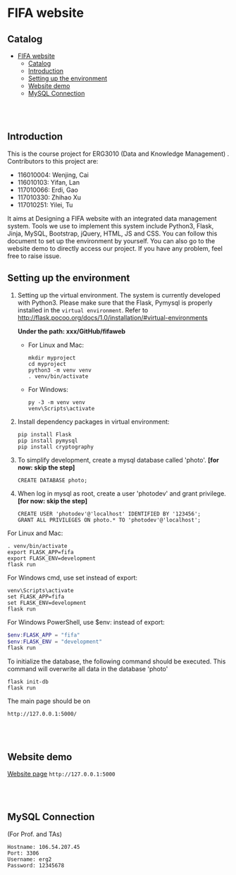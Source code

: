 # FIFA website

## Catalog

- [FIFA website](#fifa-website)
  - [Catalog](#catalog)
  - [Introduction](#introduction)
  - [Setting up the environment](#setting-up-the-environment)
  - [Website demo](#website-demo)
  - [MySQL Connection](#mysql-connection)

<br>

<br>

## Introduction

This is the course project for ERG3010 (Data and Knowledge Management) . Contributors to this project are:

- 116010004: Wenjing, Cai
- 116010103: Yifan, Lan
- 117010066: Erdi, Gao
- 117010330: Zhihao Xu
- 117010251: Yilei, Tu

It aims at Designing a FIFA website with an integrated data management system. Tools we use to implement this system include Python3, Flask,  Jinja, MySQL, Bootstrap, jQuery, HTML, JS and CSS. You can follow this document to set up the environment by yourself. You can also go to the website demo to directly access our project. If you have any problem, feel free to raise issue.

## Setting up the environment

1. Setting up the virtual environment. The system is currently developed with Python3. Please make sure that the Flask, Pymysql is properly installed in the `virtual environment`. Refer to <http://flask.pocoo.org/docs/1.0/installation/#virtual-environments>

   **Under the path: xxx/GitHub/fifaweb** 

   - For Linux and Mac:

     ```
     mkdir myproject
     cd myproject
     python3 -m venv venv
     . venv/bin/activate
     ```

   - For Windows:

     ```
     py -3 -m venv venv
     venv\Scripts\activate
     ```

2. Install dependency packages in virtual environment:

   ```
   pip install Flask
   pip install pymysql
   pip install cryptography
   ```

3. To simplify development, create a mysql database called 'photo'. **[for now: skip the step]**

   ```
   CREATE DATABASE photo;
   ```

4. When log in mysql as root, create a  user 'photodev' and grant privilege.**[for now: skip the step]**

   ```
   CREATE USER 'photodev'@'localhost' IDENTIFIED BY '123456';
   GRANT ALL PRIVILEGES ON photo.* TO 'photodev'@'localhost';
   ```


For Linux and Mac:

```shell
. venv/bin/activate
export FLASK_APP=fifa
export FLASK_ENV=development
flask run
```

For Windows cmd, use set instead of export:

```
venv\Scripts\activate
set FLASK_APP=fifa
set FLASK_ENV=development
flask run
```

For Windows PowerShell, use $env: instead of export:

```powershell
$env:FLASK_APP = "fifa"
$env:FLASK_ENV = "development"
flask run
```

To initialize the database, the following command should be executed. This command will overwrite all data in the database 'photo'

```shell
flask init-db
flask run
```

 The main page should be on

```http
http://127.0.0.1:5000/
```





<br>

<br>

## Website demo 

[Website page](http://127.0.0.1:5000/)
`http://127.0.0.1:5000`

<br>

<br>


## MySQL Connection 
(For Prof. and TAs)
```
Hostname: 106.54.207.45
Port: 3306
Username: erg2
Password: 12345678
```

